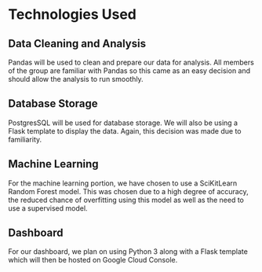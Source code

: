 # Technologies Used

## Data Cleaning and Analysis
Pandas will be used to clean and prepare our data for analysis. All members of the group are familiar with Pandas so this came as an easy decision and should allow the analysis to run smoothly.

## Database Storage
PostgresSQL will be used for database storage. We will also be using a Flask template to display the data. Again, this decision was made due to familiarity.

## Machine Learning
For the machine learning portion, we have chosen to use a SciKitLearn Random Forest model. This was chosen due to a high degree of accuracy, the reduced chance of overfitting using this model as well as the need to use a supervised model.

## Dashboard
For our dashboard, we plan on using Python 3 along with a Flask template which will then be hosted on Google Cloud Console. 
